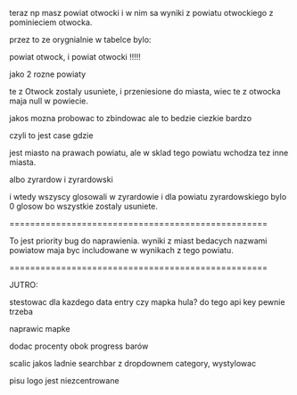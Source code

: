 teraz np masz powiat otwocki i w nim sa wyniki z powiatu otwockiego z pominieciem 
otwocka.

przez to ze orygnialnie w tabelce bylo:

powiat otwock, i powiat otwocki !!!!!

jako 2 rozne powiaty

te z Otwock zostaly usuniete, i przeniesione do miasta,
wiec te z otwocka maja null w powiecie.

jakos mozna probowac to zbindowac ale to bedzie ciezkie bardzo

czyli to jest case gdzie

jest miasto na prawach powiatu, ale w sklad tego powiatu wchodza tez inne miasta.

albo zyrardow i zyrardowski

i wtedy wszyscy glosowali w zyrardowie i dla powiatu zyrardowskiego bylo 0 glosow bo wszystkie
zostaly usuniete.


==================================================

To jest priority bug do naprawienia. wyniki z miast 
bedacych nazwami powiatow maja byc includowane w wynikach 
z tego powiatu.

==================================================

JUTRO:

stestowac dla kazdego data entry czy mapka hula? do tego api key pewnie trzeba

naprawic mapke

dodac procenty obok progress barów

scalic jakos ladnie searchbar z dropdownem category, wystylowac

pisu logo jest niezcentrowane